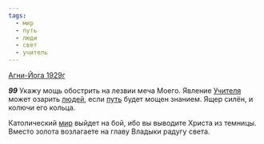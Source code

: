```yaml
---
tags:
  - мир
  - путь
  - люди
  - свет
  - учитель
---
```


[Агни-Йога 1929г](https://127.0.0.1:4002/agni/1929)

___99___
Укажу мощь обострить на лезвии меча Моего. Явление [Учителя](../../../tags/#учитель) может озарить [людей](../../../tags/#люди), если [путь](../../../tags/#путь) будет мощен знанием. Ящер силён, и колючи его кольца.   

Католический [мир](../../../tags/#мир) выйдет на бой, ибо вы выводите Христа из темницы. Вместо золота возлагаете на главу Владыки радугу света.   

